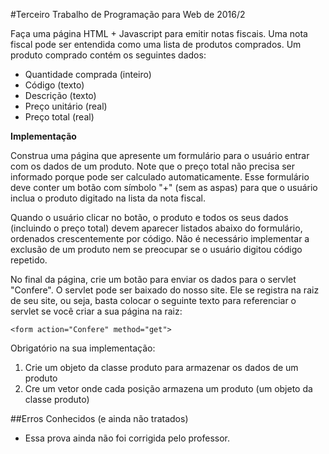 #Terceiro Trabalho de Programação para Web de 2016/2

Faça uma página HTML + Javascript para emitir notas fiscais. Uma nota fiscal pode ser entendida como uma lista de produtos comprados. Um produto comprado contém os seguintes dados:

* Quantidade comprada (inteiro)
* Código (texto)
* Descrição (texto)
* Preço unitário (real)
* Preço total (real)

**Implementação**

Construa uma página que apresente um formulário para o usuário entrar com os dados de um produto. Note que o preço total não precisa ser informado porque pode ser calculado automaticamente. Esse formulário deve conter um botão com símbolo "+" (sem as aspas) para que o usuário inclua o produto digitado na lista da nota fiscal.

Quando o usuário clicar no botão, o produto e todos os seus dados (incluindo o preço total) devem aparecer listados abaixo do formulário, ordenados crescentemente por código. Não é necessário implementar a exclusão de um produto nem se preocupar se o usuário digitou código repetido.

No final da página, crie um botão para enviar os dados para o servlet "Confere". O servlet pode ser baixado do nosso site. Ele se registra na raiz de seu site, ou seja, basta colocar o seguinte texto para referenciar o servlet se você criar a sua página na raiz: 

`<form action="Confere" method="get">`

Obrigatório na sua implementação:
1. Crie um objeto da classe produto para armazenar os dados de um produto
2. Cre um vetor onde cada posição armazena um produto (um objeto da classe produto)

##Erros Conhecidos (e ainda não tratados)

* Essa prova ainda não foi corrigida pelo professor.
